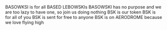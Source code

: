 BASOWKSI is for all BASED LEBOWSKIs
BASOWSKI has no purpose and we are too lazy to have one, so join us doing nothing 
BSK is our token
BSK is for all of you
BSK is sent for free to anyone
BSK is on AERODROME because we love flying high
